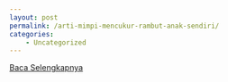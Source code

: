 ```yaml
---
layout: post
permalink: /arti-mimpi-mencukur-rambut-anak-sendiri/
categories:
    - Uncategorized
---
```


[Baca Selengkapnya](/02)